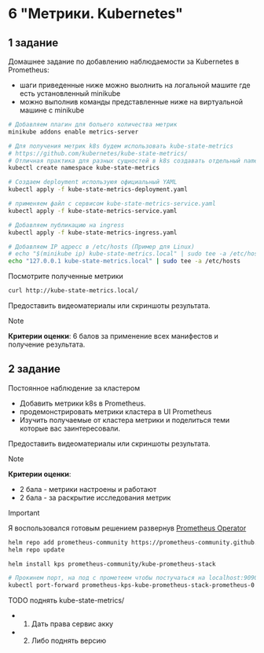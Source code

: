 # 6 "Метрики. Kubernetes"
## 1 задание
Домашнее задание по добавлению наблюдаемости за Kubernetes в Prometheus:
- шаги приведенные ниже можно выолнить на логальной машите где есть установленный minikube
- можно выполнив команды представленные ниже на виртуальной машине с minikube
```sh
# Добавляем плагин для больего количества метрик
minikube addons enable metrics-server

# Для получения метрик k8s будем использовать kube-state-metrics
# https://github.com/kubernetes/kube-state-metrics/
# Отличная практика для разных сущностей в k8s создавать отдельный namespace
kubectl create namespace kube-state-metrics

# Создаем deployment используюя официальный YAML
kubectl apply -f kube-state-metrics-deployment.yaml

# применяем файл с сервисом kube-state-metrics-service.yaml
kubectl apply -f kube-state-metrics-service.yaml

# Добавляем публикацию на ingress
kubectl apply -f kube-state-metrics-ingress.yaml

# Добавляем IP адресс в /etc/hosts (Пример для Linux)
# echo "$(minikube ip) kube-state-metrics.local" | sudo tee -a /etc/hosts
echo "127.0.0.1 kube-state-metrics.local" | sudo tee -a /etc/hosts

```
Посмотрите полученные метрики
```sh
curl http://kube-state-metrics.local/
```

Предоставить видеоматериалы или скриншоты результата. 

> [!NOTE]
> **Критерии оценки**: 
> 6 балов за применение всех манифестов и получение результата.

## 2 задание
Постоянное наблюдение за кластером
- Добавить метрики k8s в Prometheus.
- продемонстрировать метрики кластера в UI Prometheus
- Изучить получаемые от кластера метрики и поделиться теми которые вас заинтересовали.

Предоставить видеоматериалы или скриншоты результата. 

> [!NOTE]
> **Критерии оценки**: 
> * 2 бала - метрики настроены и работают 
> * 2 бала - за раскрытие исследования метрик

> [!IMPORTANT]
> Я воспользовался готовым решением развернув [Prometheus Operator](https://prometheus-operator.dev/)

```sh
helm repo add prometheus-community https://prometheus-community.github.io/helm-charts
helm repo update

helm install kps prometheus-community/kube-prometheus-stack

# Прокинем порт, на под с прометеем чтобы постучаться на localhost:9090
kubectl port-forward prometheus-kps-kube-prometheus-stack-prometheus-0 9090
```

TODO поднять kube-state-metrics/
- 1) Дать права сервис акку
- 2) Либо поднять версию
